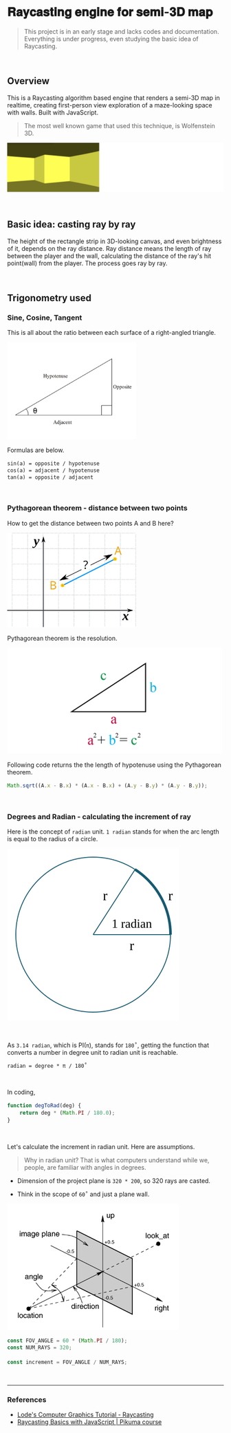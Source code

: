 # 𝐑𝐚𝐲𝐜𝐚𝐬𝐭𝐢𝐧𝐠 𝐞𝐧𝐠𝐢𝐧𝐞 𝐟𝐨𝐫 𝐬𝐞𝐦𝐢-𝟑𝐃 𝐦𝐚𝐩

> This project is in an early stage and lacks codes and documentation. Everything is under progress, even studying the basic idea of Raycasting.

<br>

## Overview

This is a Raycasting algorithm based engine that renders a semi-3D map in realtime, creating first-person view exploration of a maze-looking space with walls. Built with JavaScript.

> The most well known game that used this technique, is Wolfenstein 3D.

![Raycasting preview](./non-rel/preview.png)

<br>

## Basic idea: casting ray by ray

The height of the rectangle strip in 3D-looking canvas, and even brightness of it, depends on the ray distance. Ray distance means the length of ray between the player and the wall, calculating the distance of the ray's hit point(wall) from the player. The process goes ray by ray.

<br>

## Trigonometry used

### Sine, Cosine, Tangent

This is all about the ratio between each surface of a right-angled triangle.

<img src="./non-rel/triangle.png" alt="Triangle" width="300"/>

Formulas are below.

```
sin(a) = opposite / hypotenuse
cos(a) = adjacent / hypotenuse
tan(a) = opposite / adjacent
```

<br>

### Pythagorean theorem - distance between two points

How to get the distance between two points A and B here?

<img src="./non-rel/dist.svg" alt="Distance" width="300" />

<br>

Pythagorean theorem is the resolution.

<img src="./non-rel/pytha.png" alt="Pytha" width="500" />

<br>

Following code returns the the length of hypotenuse using the Pythagorean theorem.

```javascript
Math.sqrt((A.x - B.x) * (A.x - B.x) + (A.y - B.y) * (A.y - B.y));
```

<br>

### Degrees and Radian - calculating the increment of ray

Here is the concept of `radian` unit. `1 radian` stands for when the arc length is equal to the radius of a circle.

![radian](./non-rel/radian.svg)

<br>

As `3.14 radian`, which is PI(`π`), stands for `180˚`, getting the function that converts a number in degree unit to radian unit is reachable.

```
radian = degree * π / 180˚
```

<br>

In coding,

```javascript
function degToRad(deg) {
	return deg * (Math.PI / 180.0);
}
```

<br>

Let's calculate the increment in radian unit. Here are assumptions.

> Why in radian unit? That is what computers understand while we, people, are familiar with angles in degrees.

- Dimension of the project plane is `320 * 200`, so 320 rays are casted.

- Think in the scope of `60˚` and just a plane wall.

<img src="./non-rel/ray.png" alt="Ray" width="400" />

<br>

```javascript
const FOV_ANGLE = 60 * (Math.PI / 180);
const NUM_RAYS = 320;

const increment = FOV_ANGLE / NUM_RAYS;
```

<br>

---

### References

- [Lode's Computer Graphics Tutorial - Raycasting](https://lodev.org/cgtutor/raycasting.html)
- [Raycasting Basics with JavaScript | Pikuma course](https://courses.pikuma.com/courses/take/raycasting/lessons/7485598-introduction-and-learning-outcomes)

